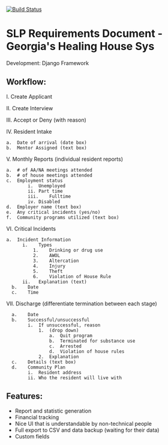 [![Build Status](https://travis-ci.com/uva-slp/georgias.svg?token=ZV3LB7kBeSnciH5XtvyA&branch=master)](https://travis-ci.com/uva-slp/georgias)
# SLP Requirements Document - Georgia's Healing House Sys
Development: Django Framework

## Workflow:
I.	Create Applicant

II.	Create Interview

III.	Accept or Deny (with reason)

IV.	Resident Intake

    a.	Date of arrival (date box)
    b.	Mentor Assigned (text box)
V.	Monthly Reports (individual resident reports)

    a.	# of AA/NA meetings attended
    b.	# of house meetings attended
    c.	Employment status
            i.	Unemployed
            ii.	Part time
            iii.	Fulltime
            iv.	Disabled
    d.	Employer name (text box)
    e.	Any critical incidents (yes/no)
    f.	Community programs utilized (text box)
VI.	Critical Incidents

    a.	Incident Information
          i.	Types
              1.	Drinking or drug use
              2.	AWOL
              3.	Altercation
              4.	Injury
              5.	Theft
              6.	Violation of House Rule
          ii.	Explanation (text)
      b.	Date
      c.	Time
VII.	Discharge (differentiate termination between each stage)

      a.	Date
      b.	Successful/unsuccessful
            i.	If unsuccessful, reason 
                1.	(drop down)
                    a.	Quit program
                    b.	Terminated for substance use
                    c.	Arrested
                    d.	Violation of house rules
                2.	Explanation
      c.	Details (text box)
      d.	Community Plan
            i.	Resident address
            ii.	Who the resident will live with


## Features:
*	Report and statistic generation
*	Financial tracking
*	Nice UI that is understandable by non-technical people 
*	Full export to CSV and data backup (waiting for their data)
*	Custom fields
